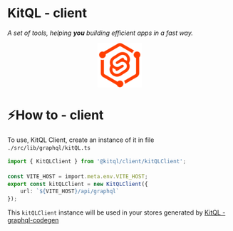 # KitQL - client

_A set of tools, helping **you** building efficient apps in a fast way._

<p align="center">
  <img src="../../logo.svg" width="100" />
</p>

# ⚡How to - client

To use, KitQL Client, create an instance of it in file
`./src/lib/graphql/kitQL.ts`

```ts
import { KitQLClient } from '@kitql/client/kitQLClient';

const VITE_HOST = import.meta.env.VITE_HOST;
export const kitQLClient = new KitQLClient({
	url: `${VITE_HOST}/api/graphql`
});
```

This `kitQLClient` instance will be used in your stores generated by [KitQL - graphql-codegen](./../graphql-codegen/README.md)
